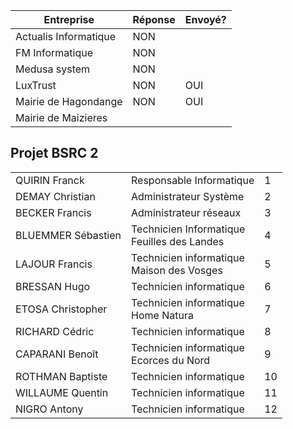 

| Entreprise            | Réponse | Envoyé? |
| --------------------- | ------- | ------- |
| Actualis Informatique | NON     |         |
| FM Informatique       | NON     |         |
| Medusa system         | NON     |         |
| LuxTrust              | NON     | OUI     |
| Mairie de Hagondange  | NON     | OUI     |
| Mairie de Maizieres   |         |         |



## Projet BSRC 2


|                    |                                                |     |
| ------------------ | ---------------------------------------------- | --- |
| QUIRIN Franck      | Responsable Informatique                       | 1   |
| DEMAY Christian    | Administrateur Système                         | 2   |
| BECKER Francis     | Administrateur réseaux                         | 3   |
| BLUEMMER Sébastien | Technicien Informatique<br>Feuilles des Landes | 4   |
| LAJOUR Francis     | Technicien informatique<br>Maison des Vosges   | 5   |
| BRESSAN Hugo       | Technicien informatique                        | 6   |
| ETOSA Christopher  | Technicien informatique<br>Home Natura         | 7   |
| RICHARD Cédric     | Technicien informatique                        | 8   |
| CAPARANI Benoît    | Technicien informatique<br>Ecorces du Nord     | 9   |
| ROTHMAN Baptiste   | Technicien informatique                        | 10  |
| WILLAUME Quentin   | Technicien informatique                        | 11  |
| NIGRO Antony       | Technicien informatique                        | 12  |
